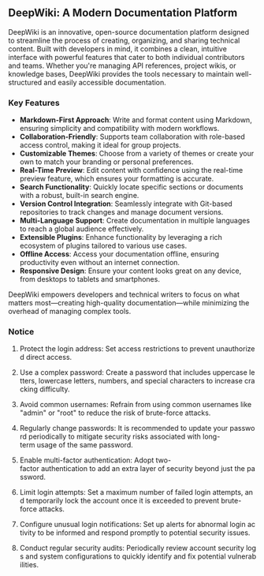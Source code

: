 ## DeepWiki: A Modern Documentation Platform

DeepWiki is an innovative, open-source documentation platform designed to streamline the process of creating, organizing, and sharing technical content. Built with developers in mind, it combines a clean, intuitive interface with powerful features that cater to both individual contributors and teams. Whether you're managing API references, project wikis, or knowledge bases, DeepWiki provides the tools necessary to maintain well-structured and easily accessible documentation.

### Key Features

- **Markdown-First Approach**: Write and format content using Markdown, ensuring simplicity and compatibility with modern workflows.
- **Collaboration-Friendly**: Supports team collaboration with role-based access control, making it ideal for group projects.
- **Customizable Themes**: Choose from a variety of themes or create your own to match your branding or personal preferences.
- **Real-Time Preview**: Edit content with confidence using the real-time preview feature, which ensures your formatting is accurate.
- **Search Functionality**: Quickly locate specific sections or documents with a robust, built-in search engine.
- **Version Control Integration**: Seamlessly integrate with Git-based repositories to track changes and manage document versions.
- **Multi-Language Support**: Create documentation in multiple languages to reach a global audience effectively.
- **Extensible Plugins**: Enhance functionality by leveraging a rich ecosystem of plugins tailored to various use cases.
- **Offline Access**: Access your documentation offline, ensuring productivity even without an internet connection.
- **Responsive Design**: Ensure your content looks great on any device, from desktops to tablets and smartphones.

DeepWiki empowers developers and technical writers to focus on what matters most—creating high-quality documentation—while minimizing the overhead of managing complex tools.

### Notice

1.  Protect the login address: Set access restrictions to prevent unauthorized direct access.
    
2.  Use a complex password: Create a password that includes uppercase letters, lowercase letters, numbers, and special characters to increase cracking difficulty.
    
3.  Avoid common usernames: Refrain from using common usernames like "admin" or "root" to reduce the risk of brute-force attacks.
    
4.  Regularly change passwords: It is recommended to update your password periodically to mitigate security risks associated with long-term usage of the same password.
    
5.  Enable multi-factor authentication: Adopt two-factor authentication to add an extra layer of security beyond just the password.
    
6.  Limit login attempts: Set a maximum number of failed login attempts, and temporarily lock the account once it is exceeded to prevent brute-force attacks.
    
7.  Configure unusual login notifications: Set up alerts for abnormal login activity to be informed and respond promptly to potential security issues.
    
8.  Conduct regular security audits: Periodically review account security logs and system configurations to quickly identify and fix potential vulnerabilities.
        